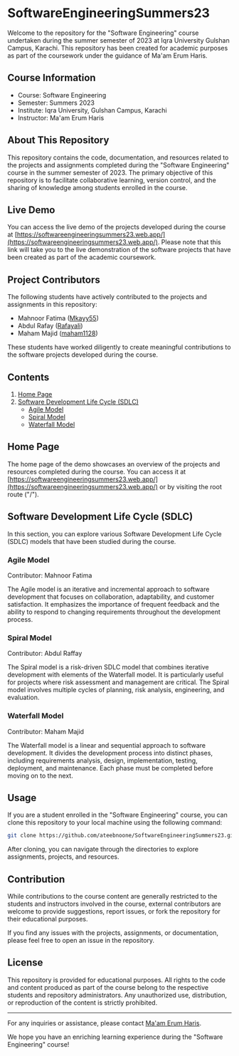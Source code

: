 # SoftwareEngineeringSummers23

Welcome to the repository for the "Software Engineering" course undertaken during the summer semester of 2023 at Iqra University Gulshan Campus, Karachi. This repository has been created for academic purposes as part of the coursework under the guidance of Ma'am Erum Haris.

## Course Information

- Course: Software Engineering
- Semester: Summers 2023
- Institute: Iqra University, Gulshan Campus, Karachi
- Instructor: Ma'am Erum Haris

## About This Repository

This repository contains the code, documentation, and resources related to the projects and assignments completed during the "Software Engineering" course in the summer semester of 2023. The primary objective of this repository is to facilitate collaborative learning, version control, and the sharing of knowledge among students enrolled in the course.

## Live Demo

You can access the live demo of the projects developed during the course at [https://softwareengineeringsummers23.web.app/](https://softwareengineeringsummers23.web.app/). Please note that this link will take you to the live demonstration of the software projects that have been created as part of the academic coursework.

## Project Contributors

The following students have actively contributed to the projects and assignments in this repository:

- Mahnoor Fatima ([Mkayy55](https://github.com/Mkayy55))
- Abdul Rafay ([Rafayali](https://github.com/Rafayali))
- Maham Majid ([maham1128](https://github.com/maham1128))

These students have worked diligently to create meaningful contributions to the software projects developed during the course.

## Contents

1. [Home Page](#home-page)
2. [Software Development Life Cycle (SDLC)](#software-development-life-cycle-sdlc)
   - [Agile Model](#agile-model)
   - [Spiral Model](#spiral-model)
   - [Waterfall Model](#waterfall-model)

## Home Page

The home page of the demo showcases an overview of the projects and resources completed during the course. You can access it at [https://softwareengineeringsummers23.web.app/](https://softwareengineeringsummers23.web.app/) or by visiting the root route ("/").

## Software Development Life Cycle (SDLC)

In this section, you can explore various Software Development Life Cycle (SDLC) models that have been studied during the course.

### Agile Model

Contributor: Mahnoor Fatima

The Agile model is an iterative and incremental approach to software development that focuses on collaboration, adaptability, and customer satisfaction. It emphasizes the importance of frequent feedback and the ability to respond to changing requirements throughout the development process.

### Spiral Model

Contributor: Abdul Raffay

The Spiral model is a risk-driven SDLC model that combines iterative development with elements of the Waterfall model. It is particularly useful for projects where risk assessment and management are critical. The Spiral model involves multiple cycles of planning, risk analysis, engineering, and evaluation.

### Waterfall Model

Contributor: Maham Majid

The Waterfall model is a linear and sequential approach to software development. It divides the development process into distinct phases, including requirements analysis, design, implementation, testing, deployment, and maintenance. Each phase must be completed before moving on to the next.

## Usage

If you are a student enrolled in the "Software Engineering" course, you can clone this repository to your local machine using the following command:

```bash
git clone https://github.com/ateebnoone/SoftwareEngineeringSummers23.git
```

After cloning, you can navigate through the directories to explore assignments, projects, and resources.

## Contribution

While contributions to the course content are generally restricted to the students and instructors involved in the course, external contributors are welcome to provide suggestions, report issues, or fork the repository for their educational purposes.

If you find any issues with the projects, assignments, or documentation, please feel free to open an issue in the repository.

## License

This repository is provided for educational purposes. All rights to the code and content produced as part of the course belong to the respective students and repository administrators. Any unauthorized use, distribution, or reproduction of the content is strictly prohibited.

---

For any inquiries or assistance, please contact [Ma'am Erum Haris](mailto:erum.haris@example.com).

We hope you have an enriching learning experience during the "Software Engineering" course!
